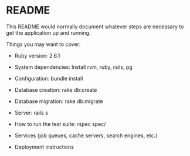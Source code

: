 # README

This README would normally document whatever steps are necessary to get the
application up and running.

Things you may want to cover:

* Ruby version:  2.6.1

* System dependencies: Install rvm, ruby, rails, pg

* Configuration: bundle install 

* Database creation:  rake db:create 

* Database migration: rake db:migrate

* Server: rails s

* How to run the test suite:  rspec spec/

* Services (job queues, cache servers, search engines, etc.)

* Deployment instructions

